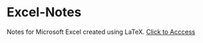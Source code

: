 # Excel-Notes
Notes for Microsoft Excel created using LaTeX.
[Click to Acccess](https://github.com/ananya2801/Excel-Notes/blob/f4c1bc3d4e951ac485bdab51ced051dd57573f4b/ExcelTexNote/ExcelNotes.pdf)

